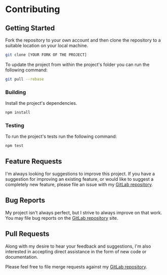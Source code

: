 # Contributing

## Getting Started

Fork the repository to your own account and then clone the repository to a suitable location on your local machine.

```bash
git clone [YOUR FORK OF THE PROJECT]
```

To update the project from within the project's folder you can run the following command:

```bash
git pull --rebase
```

### Building

Install the project's dependencies.

```bash
npm install
```

### Testing

To run the project's tests run the following command:

```bash
npm test
```

## Feature Requests

I'm always looking for suggestions to improve this project. If you have a suggestion for improving an existing feature, or would like to suggest a completely new feature, please file an issue with my [GitLab repository](https://gitlab.com/hyper-expanse/open-source/semantic-release-gitlab/issues).

## Bug Reports

My project isn't always perfect, but I strive to always improve on that work. You may file bug reports on the [GitLab repository](https://gitlab.com/hyper-expanse/open-source/semantic-release-gitlab/issues) site.

## Pull Requests

Along with my desire to hear your feedback and suggestions, I'm also interested in accepting direct assistance in the form of new code or documentation.

Please feel free to file merge requests against my [GitLab repository](https://gitlab.com/hyper-expanse/open-source/semantic-release-gitlab/merge_requests).
